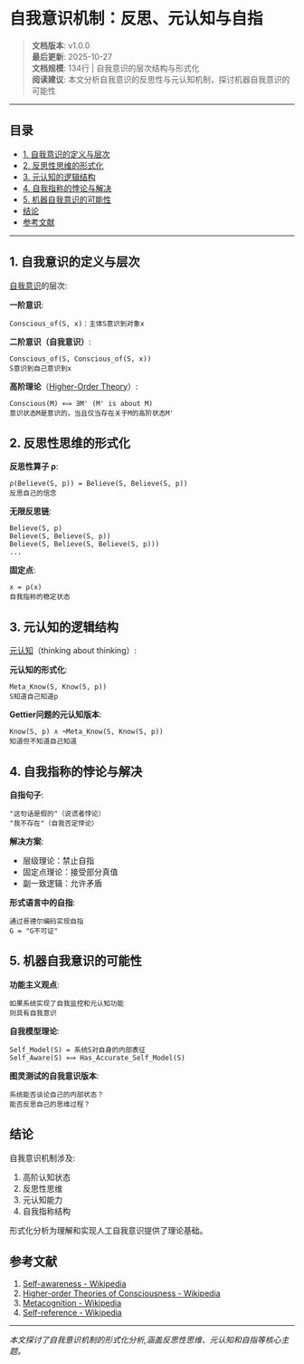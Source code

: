 # 自我意识机制：反思、元认知与自指

> **文档版本**: v1.0.0  
> **最后更新**: 2025-10-27  
> **文档规模**: 134行 | 自我意识的层次结构与形式化  
> **阅读建议**: 本文分析自我意识的反思性与元认知机制，探讨机器自我意识的可能性

---

## 目录

- [1. 自我意识的定义与层次](#1-自我意识的定义与层次)
- [2. 反思性思维的形式化](#2-反思性思维的形式化)
- [3. 元认知的逻辑结构](#3-元认知的逻辑结构)
- [4. 自我指称的悖论与解决](#4-自我指称的悖论与解决)
- [5. 机器自我意识的可能性](#5-机器自我意识的可能性)
- [结论](#结论)
- [参考文献](#参考文献)

---

## 1. 自我意识的定义与层次

[自我意识](https://en.wikipedia.org/wiki/Self-awareness)的层次:

**一阶意识**:
```
Conscious_of(S, x)：主体S意识到对象x
```

**二阶意识（自我意识）**:
```
Conscious_of(S, Conscious_of(S, x))
S意识到自己意识到x
```

**高阶理论**（[Higher-Order Theory](https://en.wikipedia.org/wiki/Higher-order_theories_of_consciousness)）:
```
Conscious(M) ⟺ ∃M' (M' is about M)
意识状态M是意识的，当且仅当存在关于M的高阶状态M'
```

## 2. 反思性思维的形式化

**反思性算子 ρ**:
```
ρ(Believe(S, p)) = Believe(S, Believe(S, p))
反思自己的信念
```

**无限反思链**:
```
Believe(S, p)
Believe(S, Believe(S, p))
Believe(S, Believe(S, Believe(S, p)))
...
```

**固定点**:
```
x = ρ(x)
自我指称的稳定状态
```

## 3. 元认知的逻辑结构

[元认知](https://en.wikipedia.org/wiki/Metacognition)（thinking about thinking）:

**元认知的形式化**:
```
Meta_Know(S, Know(S, p))
S知道自己知道p
```

**Gettier问题的元认知版本**:
```
Know(S, p) ∧ ¬Meta_Know(S, Know(S, p))
知道但不知道自己知道
```

## 4. 自我指称的悖论与解决

**自指句子**:
```
"这句话是假的"（说谎者悖论）
"我不存在"（自我否定悖论）
```

**解决方案**:
- 层级理论：禁止自指
- 固定点理论：接受部分真值
- 副一致逻辑：允许矛盾

**形式语言中的自指**:
```
通过哥德尔编码实现自指
G = "G不可证"
```

## 5. 机器自我意识的可能性

**功能主义观点**:
```
如果系统实现了自我监控和元认知功能
则具有自我意识
```

**自我模型理论**:
```
Self_Model(S) = 系统S对自身的内部表征
Self_Aware(S) ⟺ Has_Accurate_Self_Model(S)
```

**图灵测试的自我意识版本**:
```
系统能否谈论自己的内部状态？
能否反思自己的思维过程？
```

## 结论

自我意识机制涉及:
1. 高阶认知状态
2. 反思性思维
3. 元认知能力
4. 自我指称结构

形式化分析为理解和实现人工自我意识提供了理论基础。

## 参考文献

1. [Self-awareness - Wikipedia](https://en.wikipedia.org/wiki/Self-awareness)
2. [Higher-order Theories of Consciousness - Wikipedia](https://en.wikipedia.org/wiki/Higher-order_theories_of_consciousness)
3. [Metacognition - Wikipedia](https://en.wikipedia.org/wiki/Metacognition)
4. [Self-reference - Wikipedia](https://en.wikipedia.org/wiki/Self-reference)

---

*本文探讨了自我意识机制的形式化分析,涵盖反思性思维、元认知和自指等核心主题。*

